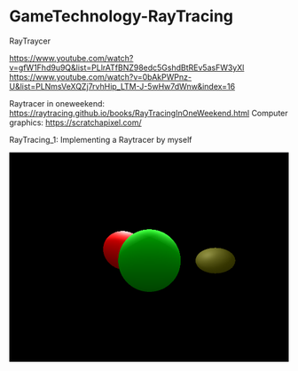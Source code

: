# GameTechnology-RayTracing
RayTraycer

https://www.youtube.com/watch?v=gfW1Fhd9u9Q&list=PLlrATfBNZ98edc5GshdBtREv5asFW3yXl 
https://www.youtube.com/watch?v=0bAkPWPnz-U&list=PLNmsVeXQZj7rvhHip_LTM-J-5wHw7dWnw&index=16 

Raytracer in oneweekend: https://raytracing.github.io/books/RayTracingInOneWeekend.html
Computer graphics: https://scratchapixel.com/


RayTracing_1: Implementing a Raytracer by myself

![How the pic look like](https://github.com/jameshnl232/GameTechnology-RayTracing/blob/b3a0111b2d8aec46b7b9fa96ffcf8b13e7c8a2a8/abgabe_1/images/Screenshot%202024-05-05%20013359%20-%20Copy.png)
